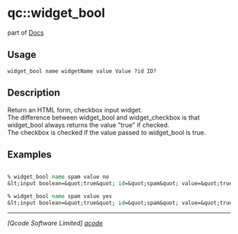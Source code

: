 qc::widget_bool
===============

part of [Docs](.)

Usage
-----
`
	widget_bool name widgetName value Value ?id ID? 
    `

Description
-----------
Return an HTML form, checkbox input widget.<br>
    The difference between widget_bool and widget_checkbox is that widget_bool always returns the value "true" if checked.<br>
    The checkbox is checked if the value passed to widget_bool is true.

Examples
--------
```tcl

% widget_bool name spam value no
&lt;input boolean=&quot;true&quot; id=&quot;spam&quot; value=&quot;true&quot; name=&quot;spam&quot; type=&quot;checkbox&quot;&gt;

% widget_bool name spam value yes
&lt;input boolean=&quot;true&quot; id=&quot;spam&quot; value=&quot;true&quot; name=&quot;spam&quot; type=&quot;checkbox&quot; checked&gt;

```

----------------------------------
*[Qcode Software Limited] [qcode]*

[qcode]: www.qcode.co.uk "Qcode Software"